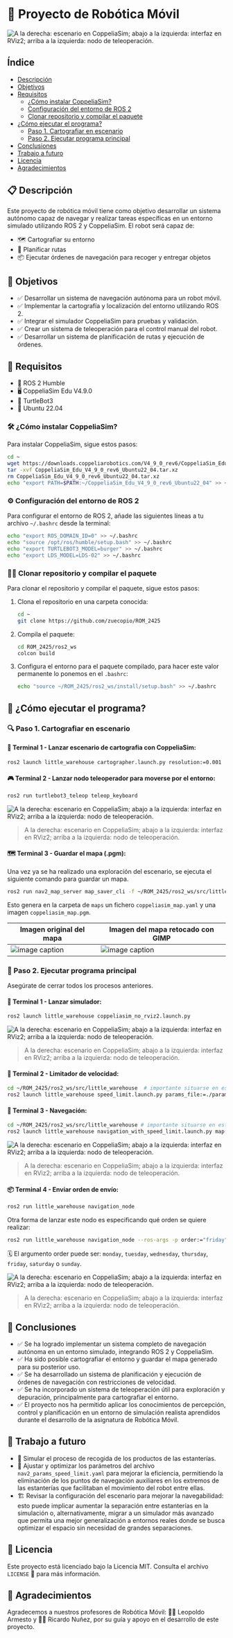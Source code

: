 # 🤖 Proyecto de Robótica Móvil

![A la derecha: escenario en CoppeliaSim; abajo a la izquierda: interfaz en RViz2; arriba a la izquierda: nodo de teleoperación.](media/cartographer.png)

## Índice

- [Descripción](#-descripción)
- [Objetivos](#-objetivos)
- [Requisitos](#-requisitos)
    - [¿Cómo instalar CoppeliaSim?](#-cómo-instalar-coppeliasim)
    - [Configuración del entorno de ROS 2](#-configuración-del-entorno-de-ros-2)
    - [Clonar repositorio y compilar el paquete](#-clonar-repositorio-y-compilar-el-paquete)
- [¿Cómo ejecutar el programa?](##-cómo-ejecutar-el-programa)
    - [Paso 1. Cartografiar en escenario](#-paso-1-cartografiar-en-escenario)
    - [Paso 2. Ejecutar programa principal](#-paso-2-ejecutar-programa-principal)
- [Conclusiones](#-conclusiones)
- [Trabajo a futuro](#-trabajo-a-futuro)
- [Licencia](#-licencia)
- [Agradecimientos](#-agradecimientos)

## 📋 Descripción

Este proyecto de robótica móvil tiene como objetivo desarrollar un sistema autónomo capaz de navegar y realizar tareas específicas en un entorno simulado utilizando ROS 2 y CoppeliaSim. 
El robot será capaz de:
- 🗺️ Cartografiar su entorno
- 📍 Planificar rutas
- 📦 Ejecutar órdenes de navegación para recoger y entregar objetos

## 🎯 Objetivos

- ✅ Desarrollar un sistema de navegación autónoma para un robot móvil.
- ✅ Implementar la cartografía y localización del entorno utilizando ROS 2.
- ✅ Integrar el simulador CoppeliaSim para pruebas y validación.
- ✅ Crear un sistema de teleoperación para el control manual del robot.
- ✅ Desarrollar un sistema de planificación de rutas y ejecución de órdenes.

## 🧰 Requisitos

- 🐢 ROS 2 Humble
- 🖥️ CoppeliaSim Edu V4.9.0
- 🤖 TurtleBot3
- 🐧 Ubuntu 22.04

### 🛠️ ¿Cómo instalar CoppeliaSim?

Para instalar CoppeliaSim, sigue estos pasos:

```bash
cd ~
wget https://downloads.coppeliarobotics.com/V4_9_0_rev6/CoppeliaSim_Edu_V4_9_0_rev6_Ubuntu22_04.tar.xz
tar -xvf CoppeliaSim_Edu_V4_9_0_rev6_Ubuntu22_04.tar.xz
rm CoppeliaSim_Edu_V4_9_0_rev6_Ubuntu22_04.tar.xz
echo "export PATH=$PATH:~/CoppeliaSim_Edu_V4_9_0_rev6_Ubuntu22_04" >> ~/.bashrc
```

### ⚙️ Configuración del entorno de ROS 2

Para configurar el entorno de ROS 2, añade las siguientes líneas a tu archivo `~/.bashrc` desde la terminal:

```bash
echo "export ROS_DOMAIN_ID=0" >> ~/.bashrc
echo "source /opt/ros/humble/setup.bash" >> ~/.bashrc
echo "export TURTLEBOT3_MODEL=burger" >> ~/.bashrc
echo "export LDS_MODEL=LDS-02" >> ~/.bashrc
```

### 👩‍💻 Clonar repositorio y compilar el paquete

Para clonar el repositorio y compilar el paquete, sigue estos pasos:

1. Clona el repositorio en una carpeta conocida:

    ```bash
    cd ~
    git clone https://github.com/zuecopio/ROM_2425
    ```

2. Compila el paquete:

    ```bash
    cd ROM_2425/ros2_ws
    colcon build
    ```

3. Configura el entorno para el paquete compilado, para hacer este valor permanente lo ponemos en el `.bashrc`:

    ```bash
    echo "source ~/ROM_2425/ros2_ws/install/setup.bash" >> ~/.bashrc
    ```

## 🚀 ¿Cómo ejecutar el programa?

### 🔍 Paso 1. Cartografiar en escenario

#### 🧭 Terminal 1 - Lanzar escenario de cartografia con CoppeliaSim:

```bash
ros2 launch little_warehouse cartographer.launch.py resolution:=0.001
```

#### 🎮 Terminal 2 - Lanzar nodo teleoperador para moverse por el entorno:

```bash
ros2 run turtlebot3_teleop teleop_keyboard
```

![A la derecha: escenario en CoppeliaSim; abajo a la izquierda: interfaz en RViz2; arriba a la izquierda: nodo de teleoperación.](media/cartographer.png)

> A la derecha: escenario en CoppeliaSim; abajo a la izquierda: interfaz en RViz2; arriba a la izquierda: nodo de teleoperación.

#### 🗺️ Terminal 3 - Guardar el mapa (.pgm):

Una vez ya se ha realizado una exploración del escenario, se ejecuta el siguiente comando para guardar un mapa.

```bash
ros2 run nav2_map_server map_saver_cli -f ~/ROM_2425/ros2_ws/src/little_warehouse/maps/coppeliasim_map
```

Esto genera en la carpeta de `maps` un fichero `coppeliasim_map.yaml` y una imagen `coppeliasim_map.pgm`.

|   Imagen original del mapa   |    Imagen del mapa retocado con GIMP   |
|---------------------|------------------------|
|          ![image caption](./media/coppeliasim_map_improved.png)           |            ![image caption](./media/speed_mask_coppeliasim_map.png)            |


### 🧠 Paso 2. Ejecutar programa principal

Asegúrate de cerrar todos los procesos anteriores.

#### 🧪 Terminal 1 - Lanzar simulador:

```bash
ros2 launch little_warehouse coppeliasim_no_rviz2.launch.py
```

![A la derecha: escenario en CoppeliaSim; abajo a la izquierda: interfaz en RViz2; arriba a la izquierda: nodo de teleoperación.](media/cartographer.png)

> A la derecha: escenario en CoppeliaSim; abajo a la izquierda: interfaz en RViz2; arriba a la izquierda: nodo de teleoperación.


#### 🛑 Terminal 2 - Limitador de velocidad:

```bash
cd ~/ROM_2425/ros2_ws/src/little_warehouse  # importante situarse en esta carpeta
ros2 launch little_warehouse speed_limit.launch.py params_file:=./params/speed_params.yaml mask:=./maps/speed_mask_coppeliasim_map.yaml
```

#### 🧭 Terminal 3 - Navegación:

```bash
cd ~/ROM_2425/ros2_ws/src/little_warehouse # importante situarse en esta carpeta
ros2 launch little_warehouse navigation_with_speed_limit.launch.py map:=./maps/coppeliasim_map.yaml params_file:=./params/nav2_params_speed_limit.yaml
```

![A la derecha: escenario en CoppeliaSim; abajo a la izquierda: interfaz en RViz2; arriba a la izquierda: nodo de teleoperación.](media/cartographer.png)

> A la derecha: escenario en CoppeliaSim; abajo a la izquierda: interfaz en RViz2; arriba a la izquierda: nodo de teleoperación.

#### 📦 Terminal 4 - Enviar orden de envío:

```bash
ros2 run little_warehouse navigation_node
```

Otra forma de lanzar este nodo es especificando qué orden se quiere realizar:

```bash
ros2 run little_warehouse navigation_node --ros-args -p order:="friday"
```

🗓️ El argumento order puede ser: `monday`, `tuesday`, `wednesday`, `thursday`, `friday`, `saturday` o `sunday`.

![A la derecha: escenario en CoppeliaSim; abajo a la izquierda: interfaz en RViz2; arriba a la izquierda: nodo de teleoperación.](media/cartographer.png)

> A la derecha: escenario en CoppeliaSim; abajo a la izquierda: interfaz en RViz2; arriba a la izquierda: nodo de teleoperación.

## 📌 Conclusiones

- ✅ Se ha logrado implementar un sistema completo de navegación autónoma en un entorno simulado, integrando ROS 2 y CoppeliaSim.
- ✅ Ha sido posible cartografiar el entorno y guardar el mapa generado para su posterior uso.
- ✅ Se ha desarrollado un sistema de planificación y ejecución de órdenes de navegación con restricciones de velocidad.
- ✅ Se ha incorporado un sistema de teleoperación útil para exploración y depuración, principalmente para cartografiar el entorno.
- ✅ El proyecto nos ha permitido aplicar los conocimientos de percepción, control y planificación en un entorno de simulación realista aprendidos durante el desarrollo de la asignatura de Robótica Móvil.

## 🌱 Trabajo a futuro

- 🔧 Simular el proceso de recogida de los productos de las estanterías.
- 🧭 Ajustar y optimizar los parámetros del archivo `nav2_params_speed_limit.yaml` para mejorar la eficiencia, permitiendo la eliminación de los puntos de navegación auxiliares en los extremos de las estanterías que facilitaban el movimiento del robot entre ellas.
- 🏗️ Revisar la configuración del escenario para mejorar la navegabilidad: esto puede implicar aumentar la separación entre estanterías en la simulación o, alternativamente, migrar a un simulador más avanzado que permita una mejor generalización a entornos reales donde se busca optimizar el espacio sin necesidad de grandes separaciones.

## 📄 Licencia

Este proyecto está licenciado bajo la Licencia MIT. 
Consulta el archivo `LICENSE` 📜 para más información.

## 🙏 Agradecimientos

Agradecemos a nuestros profesores de Robótica Móvil: 👨‍🏫 Leopoldo Armesto y 👨‍🏫 Ricardo Nuñez, por su guía y apoyo en el desarrollo de este proyecto.

